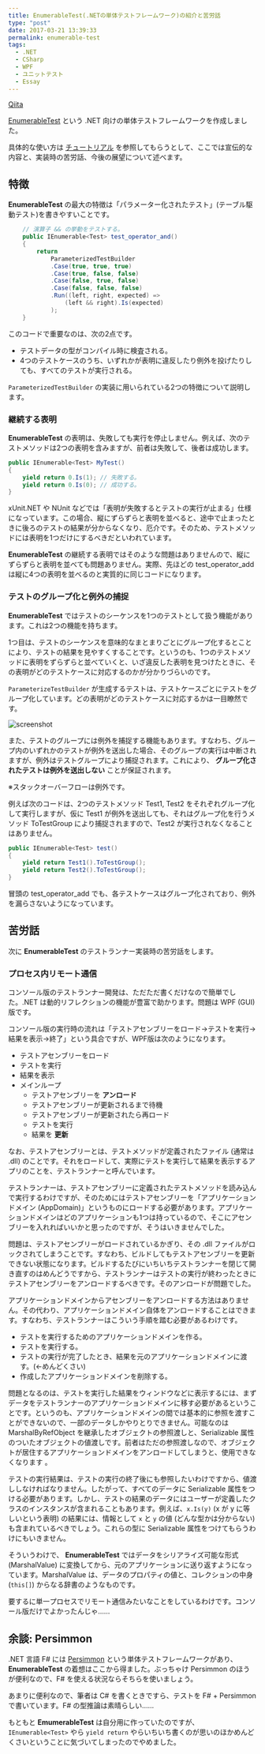 ```yaml
---
title: EnumerableTest(.NETの単体テストフレームワーク)の紹介と苦労話
type: "post"
date: 2017-03-21 13:39:33
permalink: enumerable-test
tags:
  - .NET
  - CSharp
  - WPF
  - ユニットテスト
  - Essay
---
```


[Qiita](http://qiita.com/vain0x/items/142b84e8ca20fbed43ed)

[EnumerableTest](http://github.com/vain0x/EnumerableTest) という .NET 向けの単体テストフレームワークを作成しました。

具体的な使い方は [チュートリアル](https://vain0x.github.io/EnumerableTest/articles/tutorials/walk-around.html) を参照してもらうとして、ここでは宣伝的な内容と、実装時の苦労話、今後の展望について述べます。

<!--more-->

## 特徴
**EnumerableTest** の最大の特徴は「パラメーター化されたテスト」(テーブル駆動テスト)を書きやすいことです。

```csharp
    // 演算子 && の挙動をテストする。
    public IEnumerable<Test> test_operator_and()
    {
        return
            ParameterizedTestBuilder
            .Case(true, true, true)
            .Case(true, false, false)
            .Case(false, true, false)
            .Case(false, false, false)
            .Run((left, right, expected) =>
                (left && right).Is(expected)
            );
    }
```

このコードで重要なのは、次の2点です。

- テストデータの型がコンパイル時に検査される。
- 4つのテストケースのうち、いずれかが表明に違反したり例外を投げたりしても、すべてのテストが実行される。

`ParameterizedTestBuilder` の実装に用いられている2つの特徴について説明します。

### 継続する表明
**EnumerableTest** の表明は、失敗しても実行を停止しません。例えば、次のテストメソッドは2つの表明を含みますが、前者は失敗して、後者は成功します。

```csharp
public IEnumerable<Test> MyTest()
{
    yield return 0.Is(1); // 失敗する。
    yield return 0.Is(0); // 成功する。
}
```

xUnit.NET や NUnit などでは「表明が失敗するとテストの実行が止まる」仕様になっています。この場合、縦にずらずらと表明を並べると、途中で止まったときに後ろのテストの結果が分からなくなり、厄介です。そのため、テストメソッドには表明を1つだけにするべきだといわれています。

**EnumerableTest** の継続する表明ではそのような問題はありませんので、縦にずらずらと表明を並べても問題ありません。実際、先ほどの test_operator_add は縦に4つの表明を並べるのと実質的に同じコードになります。

### テストのグループ化と例外の捕捉
**EnumerableTest** ではテストのシーケンスを1つのテストとして扱う機能があります。これは2つの機能を持ちます。

1つ目は、テストのシーケンスを意味的なまとまりごとにグループ化するとことにより、テストの結果を見やすくすることです。というのも、1つのテストメソッドに表明をずらずらと並べていくと、いざ違反した表明を見つけたときに、その表明がどのテストケースに対応するのかが分かりづらいのです。

`ParameterizeTestBuilder` が生成するテストは、テストケースごとにテストをグループ化しています。どの表明がどのテストケースに対応するかは一目瞭然です。

![screenshot](group-screenshot.png)

また、テストのグループには例外を捕捉する機能もあります。すなわち、グループ内のいずれかのテストが例外を送出した場合、そのグループの実行は中断されますが、例外はテストグループにより捕捉されます。これにより、 **グループ化されたテストは例外を送出しない** ことが保証されます。

※スタックオーバーフローは例外です。

例えば次のコードは、2つのテストメソッド Test1, Test2 をそれぞれグループ化して実行しますが、仮に Test1 が例外を送出しても、それはグループ化を行うメソッド ToTestGroup により捕捉されますので、Test2 が実行されなくなることはありません。

```csharp
public IEnumerable<Test> test()
{
    yield return Test1().ToTestGroup();
    yield return Test2().ToTestGroup();
}
```

冒頭の test_operator_add でも、各テストケースはグループ化されており、例外を漏らさないようになっています。

## 苦労話
次に **EnumerableTest** のテストランナー実装時の苦労話をします。

### プロセス内リモート通信
コンソール版のテストランナー開発は、ただただ書くだけなので簡単でした。.NET は動的リフレクションの機能が豊富で助かります。問題は WPF (GUI) 版です。

コンソール版の実行時の流れは「テストアセンブリーをロード→テストを実行→結果を表示→終了」という具合ですが、WPF版は次のようになります。

- テストアセンブリーをロード
- テストを実行
- 結果を表示
- メインループ
    - テストアセンブリーを **アンロード**
    - テストアセンブリーが更新されるまで待機
    - テストアセンブリーが更新されたら再ロード
    - テストを実行
    - 結果を **更新**

なお、テストアセンブリーとは、テストメソッドが定義されたファイル (通常は .dll) のことです。それをロードして、実際にテストを実行して結果を表示するアプリのことを、テストランナーと呼んでいます。

テストランナーは、テストアセンブリーに定義されたテストメソッドを読み込んで実行するわけですが、そのためにはテストアセンブリーを「アプリケーションドメイン (AppDomain)」というものにロードする必要があります。アプリケーションドメインはどのアプリケーションも1つは持っているので、そこにアセンブリーを入れればいいかと思ったのですが、そうはいきませんでした。

問題は、テストアセンブリーがロードされているかぎり、その .dll ファイルがロックされてしまうことです。すなわち、ビルドしてもテストアセンブリーを更新できない状態になります。ビルドするたびにいちいちテストランナーを閉じて開き直すのはめんどうですから、テストランナーはテストの実行が終わったときにテストアセンブリーをアンロードするべきです。そのアンロードが問題でした。

アプリケーションドメインからアセンブリーをアンロードする方法はありません。その代わり、アプリケーションドメイン自体をアンロードすることはできます。すなわち、テストランナーはこういう手順を踏む必要があるわけです。

- テストを実行するためのアプリケーションドメインを作る。
- テストを実行する。
- テストの実行が完了したとき、結果を元のアプリケーションドメインに渡す。(←めんどくさい)
- 作成したアプリケーションドメインを削除する。

問題となるのは、テストを実行した結果をウィンドウなどに表示するには、まずデータをテストランナーのアプリケーションドメインに移す必要があるということです。というのも、アプリケーションドメインの間では基本的に参照を渡すことができないので、一部のデータしかやりとりできません。可能なのは MarshalByRefObject を継承したオブジェクトの参照渡しと、Serializable 属性のついたオブジェクトの値渡しです。前者はただの参照渡しなので、オブジェクトが居住するアプリケーションドメインをアンロードしてしまうと、使用できなくなります 。

テストの実行結果は、テストの実行の終了後にも参照したいわけですから、値渡ししなければなりません。したがって、すべてのデータに Serializable 属性をつける必要があります。しかし、テストの結果のデータにはユーザーが定義したクラスのインスタンスが含まれることもあります。例えば、``x.Is(y)`` (x が y に等しいという表明) の結果には、情報として `x` と `y` の値 (どんな型かは分からない) も含まれているべきでしょう。これらの型に Serializable 属性をつけてもらうわけにもいきません。

そういうわけで、 **EnumerableTest** ではデータをシリアライズ可能な形式 (MarshalValue) に変換してから、元のアプリケーションに送り返すようになっています。MarshalValue は、データのプロパティの値と、コレクションの中身 (``this[]``) からなる辞書のようなものです。

要するに単一プロセスでリモート通信みたいなことをしているわけです。コンソール版だけでよかったんじゃ……

## 余談: Persimmon
.NET 言語 F# には [Persimmon](http://persimmon-projects.github.io/Persimmon/ja/) という単体テストフレームワークがあり、**EnumerableTest** の着想はここから得ました。ぶっちゃけ Persimmon のほうが便利なので、F# を使える状況ならそちらを使いましょう。

あまりに便利なので、筆者は C# を書くときですら、テストを F# + Persimmon で書いています。F# の型推論は素晴らしい……

もともと **EmumerableTest** は自分用に作っていたのですが、``IEnumerable<Test>`` やら ``yield return`` やらいちいち書くのが思いのほかめんどくさいということに気づいてしまったのでやめました。
